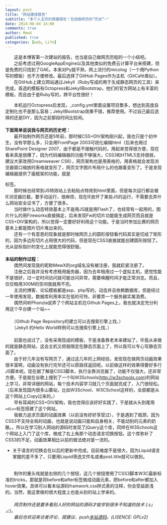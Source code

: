 ```yaml
---
layout: post
title: "网站建成报告"
subtitle: "本个人主页的首建报告！包括做网页的“历史”~"
date: 2014-08-04 14:00
comments: true
author: MewX
published: true
categories: [web, Life]
---
```


　　这是本博客第一次建站的报告，也当是自己做网页历程的一个小结吧。  
　　之前考虑过用GoogleAppEngine以及其他类似的免费云计算平台来搭建，但是免费的只找到了GAE。本来对Py就不熟，网上流行的micolog（一个用Python写的模板）也不方便修改。最后选择了GitHub Pages作为主机（GitCafé类似）。  
　　在GitHub上建立网站通过Jekyll（Ruby写成的用于生成静态网页的工具）来完成，首选的模板有Octopress和JekyllBootstrap，他们的官方网站上有丰富的模板，而且由于是Ruby写的，跨平台性很好！  

　　本机运行Octopress后发现，_config.yml里面设置项目繁多，想达到高度自定制化也不是那么容易；JekyllBootstrap效果不错，推荐使用。不过自己最后选择的还是DIY，因为之前那段时间比较闲。  
　　  
**下面简单说说我与网页的历史吧：**  
　　最开始制作网页还是5年前，那时候CSS+DIV架构刚兴起，我也只是个初中生，没有学那么多，只会用FrontPage 2003可视化编辑html（后来也用过SharePoint Designer 2007，由于都是不接触代码的，用起来觉得很方便，现在看来真是弱爆了，因为代码编辑器的功能不够强大，CSS3和HTML5支持很弱，建议大家改用Dreamweaver CS6），网页架构也是用表格的，用表格就会发现浏览器窗口缩放时表格就变形了，网页文字图片布局什么的也跟着变形了。于是发现编辑器提供了画框架的功能，就是<div>标签。  
　　那时候也经常到JS特效站上去粘贴点特效到html里面，但是每次运行都会被IE浏览器拦截，要手动运行，很麻烦，现在IE放开了某些JS的运行，不需要去弄什么网站安全证书了，方便了很多。  
　　当时做什么动态特效基本上不是用JS就是用Flash了，也经常有一起用的，图片什么的用Fireworks直接搞定，后来发现Fw的切片功能能生成网页而且就是CSS+DIV架构的，所以觉得一定要好好利用这个功能。于是当时参加比赛的网页基本上都是图片切片堆出来的。  
　　还有一个有意思的现象就是那时候网页上的圆形按钮看代码其实是切成了矩形的，因为多边形切片占用很大的代码，但是现在CSS3直接就能创建圆形按钮了。光从鼠标指针的变化上就能觉得很舒服。  
　　  
**本站的制作过程：**  
　　偶然间发现我的昵称MewX的org域名没有被注册，我就赶紧注册了。  
　　注册之后我并没有考虑租用服务器，因为去年租用过一个虚拟主机，感觉性能不是很好，过一定时间访问就可能访问异常，需要唤醒时间才能正常浏览。而且，仅仅租用300M的空间我就用不完。  
　　主流的博客、论坛模板都是asp、php写的，动态并且依赖数据库，但是经过一年使用发现，数据库利用率实在低的可怜，非要弄一个服务器实属浪费。  
　　偶然间听Phonzia说弄了个网站主机在Github Pages上，我也就决定充分利用这个平台建一个站~~  
　　  
　　（Github Page Repository的建立可以去搜索引擎上找、）  
　　（Jekyll 的Hello World样例可以去搜索引擎上找、）  
　　  
　　前面也说过了，没有采用现成的模板，于是准备靠老本来建站了，毕竟从来做的就是静态网站，这会主机又把我限定在静态页面上了，所以我可以专心写静态页面了。  
　　由于好几年没有写网页了，通过这几年的上网经验，发现现在做网页动画效果很丰富啊，动画没有执行完毕还可以原路径返回呢。以前做这样的效果得要好多行JS脚本呢。现在据了解是CSS3脚本，执行全靠浏览器了，功能不仅强大，还非常方便。于是就在谷歌上搜到了一个叫W3Schools(http://w3schools.com)的网站上学习，非常详细的网站，每个技术内容学习就几个页面就完成了，入门很轻松。（后来发现国内很多山寨站，比如W3School、W3CSchool这样的，全部都是从这个网站上Copy过来的。）  
　　早有耳闻的CSS+DIV架构，我也觉得应该好好实践了，于是就从头到尾用`<div>`标签搭建了这个网站。  
　　我极力追求页面的动画效果（以前没有好好享受过），于是遇到了瓶颈，因为CSS3不支持全局的动画，也就是说动画只能和自身相关，不能动别的元素的奶酪。。所以在学习别人网站的源码时发现了jQuery这个库，同样在W3Schools这个网站上入门了这个库，做成了右上角那个动态语言切换按钮。这个库弥补了CSS3的不足，动画效果相比以前的做法绝对是一流的。

* 关于语言的切换会在以后的更新中完成，目前难度不是很大，因为Liquid语言掌握的差不多了，只要用Liquid筛选文件名或者post.title就可以做到。

　　  
　　制作的重头戏就是右侧的几个按钮，这几个按钮使用了CSS3脚本W3C最新标准的tricks，那就是将before和after标签做成动画元素，把before和after都加入hover效果。具体可以看本站源码framwork.css样式表的注释，你会受益匪浅的。当然，我这里做的很大程度上也是从别的站上学来的。  
　　  
　　*网页制作还是要多看别人好的网站的源码才能学到很多不知道的技术 _(:з」∠)_。*  
　　*最后也欢迎来访者评论、提建议、push[本站源码](https://github.com/MewX/mewx.github.io)。(LISENCE: GPLv2)*  
